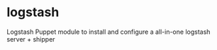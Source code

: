 logstash
========

Logstash Puppet module to install and configure a all-in-one logstash server + shipper
